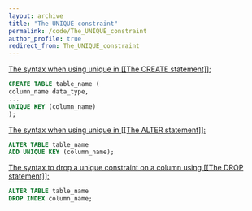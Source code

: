 ```yaml
---
layout: archive
title: "The UNIQUE constraint"
permalink: /code/The_UNIQUE_constraint
author_profile: true
redirect_from: The_UNIQUE_constraint
---
```


<u>The syntax when using unique in [[The CREATE statement]]:</u>

```sql
CREATE TABLE table_name (
column_name data_type,
...
UNIQUE KEY (column_name)
);
```

<u>The syntax when using unique in [[The ALTER statement]]:</u>

```sql
ALTER TABLE table_name 
ADD UNIQUE KEY (column_name);
```

<u>The syntax to drop a unique constraint on a column using [[The DROP statement]]:</u>

```sql
ALTER TABLE table_name
DROP INDEX column_name;
```